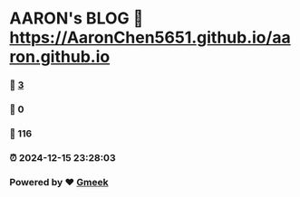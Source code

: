 # AARON's BLOG :link: https://AaronChen5651.github.io/aaron.github.io 
### :page_facing_up: [3](https://AaronChen5651.github.io/aaron.github.io/tag.html) 
### :speech_balloon: 0 
### :hibiscus: 116 
### :alarm_clock: 2024-12-15 23:28:03 
### Powered by :heart: [Gmeek](https://github.com/Meekdai/Gmeek)
